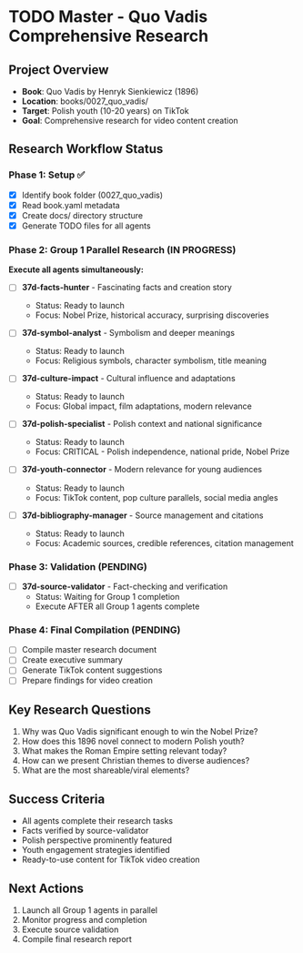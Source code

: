 # TODO Master - Quo Vadis Comprehensive Research

## Project Overview
- **Book**: Quo Vadis by Henryk Sienkiewicz (1896)
- **Location**: books/0027_quo_vadis/
- **Target**: Polish youth (10-20 years) on TikTok
- **Goal**: Comprehensive research for video content creation

## Research Workflow Status

### Phase 1: Setup ✅
- [x] Identify book folder (0027_quo_vadis)
- [x] Read book.yaml metadata
- [x] Create docs/ directory structure
- [x] Generate TODO files for all agents

### Phase 2: Group 1 Parallel Research (IN PROGRESS)
**Execute all agents simultaneously:**

- [ ] **37d-facts-hunter** - Fascinating facts and creation story
  - Status: Ready to launch
  - Focus: Nobel Prize, historical accuracy, surprising discoveries
  
- [ ] **37d-symbol-analyst** - Symbolism and deeper meanings
  - Status: Ready to launch
  - Focus: Religious symbols, character symbolism, title meaning
  
- [ ] **37d-culture-impact** - Cultural influence and adaptations
  - Status: Ready to launch
  - Focus: Global impact, film adaptations, modern relevance
  
- [ ] **37d-polish-specialist** - Polish context and national significance
  - Status: Ready to launch
  - Focus: CRITICAL - Polish independence, national pride, Nobel Prize
  
- [ ] **37d-youth-connector** - Modern relevance for young audiences
  - Status: Ready to launch
  - Focus: TikTok content, pop culture parallels, social media angles
  
- [ ] **37d-bibliography-manager** - Source management and citations
  - Status: Ready to launch
  - Focus: Academic sources, credible references, citation management

### Phase 3: Validation (PENDING)
- [ ] **37d-source-validator** - Fact-checking and verification
  - Status: Waiting for Group 1 completion
  - Execute AFTER all Group 1 agents complete

### Phase 4: Final Compilation (PENDING)
- [ ] Compile master research document
- [ ] Create executive summary
- [ ] Generate TikTok content suggestions
- [ ] Prepare findings for video creation

## Key Research Questions
1. Why was Quo Vadis significant enough to win the Nobel Prize?
2. How does this 1896 novel connect to modern Polish youth?
3. What makes the Roman Empire setting relevant today?
4. How can we present Christian themes to diverse audiences?
5. What are the most shareable/viral elements?

## Success Criteria
- All agents complete their research tasks
- Facts verified by source-validator
- Polish perspective prominently featured
- Youth engagement strategies identified
- Ready-to-use content for TikTok video creation

## Next Actions
1. Launch all Group 1 agents in parallel
2. Monitor progress and completion
3. Execute source validation
4. Compile final research report